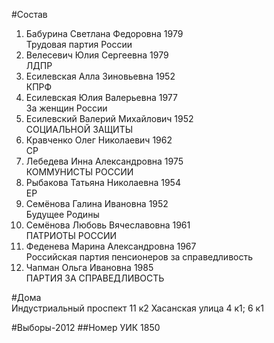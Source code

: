 #Состав
1. Бабурина Светлана Федоровна 1979   
    Трудовая партия России
2. Велесевич Юлия Сергеевна 1979   
    ЛДПР
3. Есилевская Алла Зиновьевна 1952   
    КПРФ
4. Есилевская Юлия Валерьевна 1977   
    За женщин России
5. Есилевский Валерий Михайлович 1952   
    СОЦИАЛЬНОЙ ЗАЩИТЫ
6. Кравченко Олег Николаевич 1962   
    СР
7. Лебедева Инна Александровна 1975   
    КОММУНИСТЫ РОССИИ
8. Рыбакова Татьяна Николаевна 1954   
    ЕР
9. Семёнова Галина Ивановна 1952   
    Будущее Родины
10. Семёнова Любовь Вячеславовна 1961   
    ПАТРИОТЫ РОССИИ
11. Феденева Марина Александровна 1967   
    Российская партия пенсионеров за справедливость
12. Чапман Ольга Ивановна 1985   
    ПАРТИЯ ЗА СПРАВЕДЛИВОСТЬ

#Дома  
Индустриальный проспект 11 к2 Хасанская улица 4 к1; 6 к1

#Выборы-2012
##Номер УИК
1850
